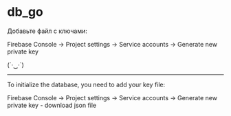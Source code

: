 # db_go

Добавьте файл с ключами:

Firebase Console -> Project settings -> Service accounts -> Generate new private key

(´·‿·`)


*************************
To initialize the database, you need to add your key file:

Firebase Console -> Project settings -> Service accounts -> Generate new private key - download json file
